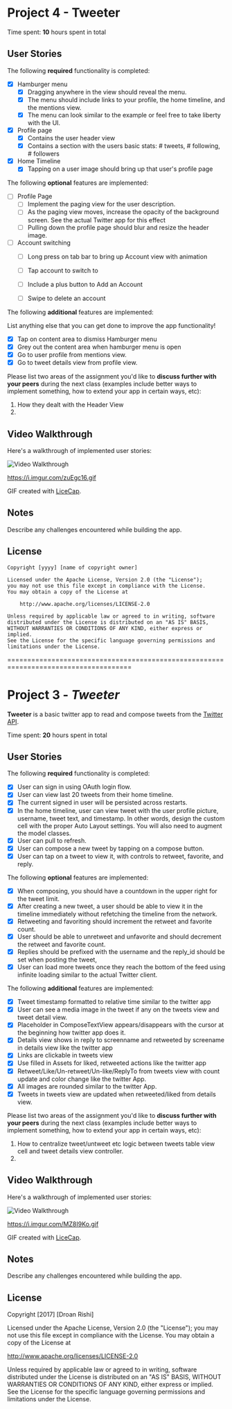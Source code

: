 # Project 4 - Tweeter

Time spent: **10** hours spent in total

## User Stories

The following **required** functionality is completed:

- [x] Hamburger menu
   - [x] Dragging anywhere in the view should reveal the menu.
   - [x] The menu should include links to your profile, the home timeline, and the mentions view.
   - [x] The menu can look similar to the example or feel free to take liberty with the UI.
- [x] Profile page
   - [x] Contains the user header view
   - [x] Contains a section with the users basic stats: # tweets, # following, # followers
- [x] Home Timeline
   - [x] Tapping on a user image should bring up that user's profile page

The following **optional** features are implemented:

- [ ] Profile Page
   - [ ] Implement the paging view for the user description.
   - [ ] As the paging view moves, increase the opacity of the background screen. See the actual Twitter app for this effect
   - [ ] Pulling down the profile page should blur and resize the header image.
- [ ] Account switching
   - [ ] Long press on tab bar to bring up Account view with animation
   - [ ] Tap account to switch to
   - [ ] Include a plus button to Add an Account
   - [ ] Swipe to delete an account


The following **additional** features are implemented:

List anything else that you can get done to improve the app functionality!

- [x] Tap on content area to dismiss Hamburger menu
- [x] Grey out the content area when hamburger menu is open
- [x] Go to user profile from mentions view.
- [x] Go to tweet details view from profile view.

Please list two areas of the assignment you'd like to **discuss further with your peers** during the next class (examples include better ways to implement something, how to extend your app in certain ways, etc):

  1. How they dealt with the Header View
  2.


## Video Walkthrough

Here's a walkthrough of implemented user stories:

<img src='https://i.imgur.com/zuEgc16.gif' title='Video Walkthrough' width='' alt='Video Walkthrough' />

https://i.imgur.com/zuEgc16.gif

GIF created with [LiceCap](http://www.cockos.com/licecap/).

## Notes

Describe any challenges encountered while building the app.

## License

    Copyright [yyyy] [name of copyright owner]

    Licensed under the Apache License, Version 2.0 (the "License");
    you may not use this file except in compliance with the License.
    You may obtain a copy of the License at

        http://www.apache.org/licenses/LICENSE-2.0

    Unless required by applicable law or agreed to in writing, software
    distributed under the License is distributed on an "AS IS" BASIS,
    WITHOUT WARRANTIES OR CONDITIONS OF ANY KIND, either express or implied.
    See the License for the specific language governing permissions and
    limitations under the License.
=====================================================================================
# Project 3 - *Tweeter*

**Tweeter** is a basic twitter app to read and compose tweets from the [Twitter API](https://apps.twitter.com/).

Time spent: **20** hours spent in total

## User Stories

The following **required** functionality is completed:

- [x] User can sign in using OAuth login flow.
- [x] User can view last 20 tweets from their home timeline.
- [x] The current signed in user will be persisted across restarts.
- [x] In the home timeline, user can view tweet with the user profile picture, username, tweet text, and timestamp.  In other words, design the custom cell with the proper Auto Layout settings.  You will also need to augment the model classes.
- [x] User can pull to refresh.
- [x] User can compose a new tweet by tapping on a compose button.
- [x] User can tap on a tweet to view it, with controls to retweet, favorite, and reply.

The following **optional** features are implemented:

- [x] When composing, you should have a countdown in the upper right for the tweet limit.
- [x] After creating a new tweet, a user should be able to view it in the timeline immediately without refetching the timeline from the network.
- [x] Retweeting and favoriting should increment the retweet and favorite count.
- [x] User should be able to unretweet and unfavorite and should decrement the retweet and favorite count.
- [x] Replies should be prefixed with the username and the reply_id should be set when posting the tweet,
- [x] User can load more tweets once they reach the bottom of the feed using infinite loading similar to the actual Twitter client.

The following **additional** features are implemented:

- [x] Tweet timestamp formatted to relative time similar to the twitter app
- [x] User can see a media image in the tweet if any on the tweets view and tweet detail view.
- [x] Placeholder in ComposeTextView appears/disappears with the cursor at the beginning how twitter app does it.
- [x] Details view shows in reply to screenname and retweeted by screename in details view like the twitter app
- [x] Links are clickable in tweets view
- [x] Use filled in Assets for liked, retweeted actions like the twitter app
- [x] Retweet/Like/Un-retweet/Un-like/ReplyTo from tweets view with count update and color change like the twitter App.
- [x] All images are rounded similar to the twitter App.
- [x] Tweets in tweets view are updated when retweeted/liked from details view.

Please list two areas of the assignment you'd like to **discuss further with your peers** during the next class (examples include better ways to implement something, how to extend your app in certain ways, etc):

1. How to centralize tweet/untweet etc logic between tweets table view cell and tweet details view controller.
2.

## Video Walkthrough

Here's a walkthrough of implemented user stories:

<img src='http://i.imgur.com/link/to/your/gif/file.gif' title='Video Walkthrough' width='' alt='Video Walkthrough' />

https://i.imgur.com/MZ8I9Ko.gif

GIF created with [LiceCap](http://www.cockos.com/licecap/).

## Notes

Describe any challenges encountered while building the app.

## License

Copyright [2017] [Droan Rishi]

Licensed under the Apache License, Version 2.0 (the "License");
you may not use this file except in compliance with the License.
You may obtain a copy of the License at

http://www.apache.org/licenses/LICENSE-2.0

Unless required by applicable law or agreed to in writing, software
distributed under the License is distributed on an "AS IS" BASIS,
WITHOUT WARRANTIES OR CONDITIONS OF ANY KIND, either express or implied.
See the License for the specific language governing permissions and
limitations under the License.
